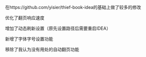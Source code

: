 在https://github.com/yisier/thief-book-idea的基础上做了较多的修改

优化了翻页响应速度

增加了动态刷新设置（原先设置路径后需要重启IDEA）

新增了字体字号设置功能

移除了我认为没有用处的自动翻页功能
